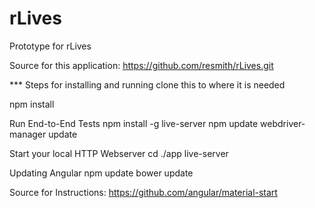 # rLives
Prototype for rLives

Source for this application: https://github.com/resmith/rLives.git

*** Steps for installing and running
clone this to where it is needed

npm install

Run End-to-End Tests
	npm install -g live-server
	npm update
	webdriver-manager update



Start your local HTTP Webserver
	cd ./app
	live-server


Updating Angular
		npm update
		bower update

Source for Instructions: https://github.com/angular/material-start		
